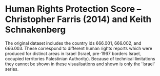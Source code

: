 # Human Rights Protection Score – Christopher Farris (2014) and Keith Schnakenberg

The original dataset includes the country ids 666.001, 666.002, and 666.003. These correspond to different human rights reports which were produced for distinct areas in Israel (Israel, pre-1967 borders Israel, occupied territories Palestinian Authority). Because of technical limitations they cannot be shown in these visualisations and shown is only the 'Israel' series.